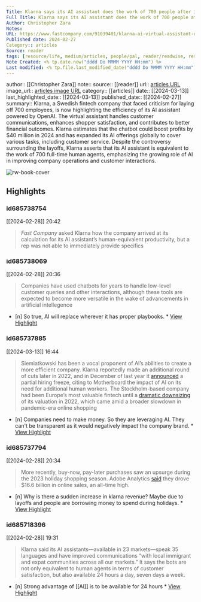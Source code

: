 ```yaml
---
Title: Klarna says its AI assistant does the work of 700 people after it laid off 700 people
Full Title: Klarna says its AI assistant does the work of 700 people after it laid off 700 people
Author: Christopher Zara
Notes: 
URL: https://www.fastcompany.com/91039401/klarna-ai-virtual-assistant-does-the-work-of-700-humans-after-layoffs
Published date: 2024-02-27
Category:: articles
Source: reader
tags: [resource/life, medium/articles, people/pal, reader/readwise, resource/life, medium/articles, author/Christopher_Zara, reader/reader, date/2024-03-13]
Note Created: <% tp.date.now("dddd Do MMMM YYYY HH:mm") %>
Last modified: <% tp.file.last_modified_date("dddd Do MMMM YYYY HH:mm") %>
---
```

author:: [[Christopher Zara]]
note:: 
source:: [[reader]]
url:: [articles URL](https://www.fastcompany.com/91039401/klarna-ai-virtual-assistant-does-the-work-of-700-humans-after-layoffs)
image_url:: [articles image URL](https://images.fastcompany.net/image/upload/w_1280,f_auto,q_auto,fl_lossy/wp-cms/uploads/2024/02/p-1-91039401-klarna-ai-chatbot-layoff.jpg)
category:: [[articles]]
date:: [[2024-03-13]]
last_highlighted_date:: [[2024-03-13]]
published_date:: [[2024-02-27]]
summary:: Klarna, a Swedish fintech company that faced criticism for laying off 700 employees, is now highlighting the efficiency of its AI assistant powered by OpenAI. The virtual assistant handles customer communications, enhances shopper satisfaction, and contributes to better financial outcomes. Klarna estimates that the chatbot could boost profits by $40 million in 2024 and has expanded its AI offerings globally to cover various tasks, including customer service. Despite the controversy surrounding the layoffs, Klarna asserts that its AI assistant is equivalent to the work of 700 full-time human agents, emphasizing the growing role of AI in improving company operations and customer interactions.

![rw-book-cover](https://images.fastcompany.net/image/upload/w_1280,f_auto,q_auto,fl_lossy/wp-cms/uploads/2024/02/p-1-91039401-klarna-ai-chatbot-layoff.jpg)

## Highlights
### id685738754
[[2024-02-28]] 20:42
> *Fast Company* asked Klarna how the company arrived at its calculation for its AI assistant’s human-equivalent productivity, but a rep was not able to immediately provide specifics


### id685738069
[[2024-02-28]] 20:36
> Companies have used chatbots for years to handle low-level customer queries and other interactions, although these tools are expected to become more versatile in the wake of advancements in artificial intellegence

- [n] So true, AI will replace wherever it has proper playbooks.  * [View Highlight](https://read.readwise.io/read/01hqsbgkqsxqjqez11ez9b6d80)


### id685737885
[[2024-03-13]] 16:44
> Siemiatkowski has been a vocal proponent of AI’s abilities to create a more efficient company. Klarna reportedly made an additional round of cuts later in 2022, and in December of last year it [announced](https://www.vice.com/en/article/pkavnv/buy-now-pay-later-giant-to-shrink-human-workforce-as-it-goes-all-in-on-ai) a partial hiring freeze, citing to Motherboard the impact of AI on its need for additional human workers. The Stockholm-based company had been Europe’s most valuable fintech until a [dramatic downsizing](https://www.cnbc.com/2022/07/11/klarna-valuation-plunges-85percent-as-buy-now-pay-later-hype-fades.html) of its valuation in 2022, which came amid a broader slowdown in pandemic-era online shopping

- [n] Companies need to make money. So they are leveraging AI. They can't be transparent as it would negatively impact the company brand.  * [View Highlight](https://read.readwise.io/read/01hqsbdmaq2gs4q0xx7e2a6jap)


### id685737794
[[2024-02-28]] 20:34
> More recently, buy-now, pay-later purchases saw an upsurge during the 2023 holiday shopping season. Adobe Analytics [said](https://news.adobe.com/news/news-details/2024/Media-Alert-Adobe-Holiday-Shopping-Season-Drove-a-Record-222.1-Billion-Online/default.aspx) they drove $16.6 billion in online sales, an all-time high.

- [n] Why is there a sudden increase in klarna revenue? Maybe due to layoffs and people are borrowing money to spend during holidays.  * [View Highlight](https://read.readwise.io/read/01hqsbbhq831dkwcw9g1gt0k02)


### id685718396
[[2024-02-28]] 19:31
> Klarna said its AI assistants—available in 23 markets—speak 35 languages and have improved communications “with local immigrant and expat communities across all our markets.” It says the bots are not only equivalent to human agents in terms of customer satisfaction, but also available 24 hours a day, seven days a week.

- [n] Strong advantage of [[AI]] is to be available for 24 hours  * [View Highlight](https://read.readwise.io/read/01hqs7reta7p2j40rgdm5w17yq)


